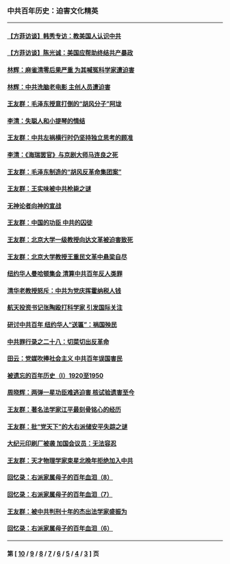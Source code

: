 ### 中共百年历史：迫害文化精英
---
#### [【方菲访谈】韩秀专访：教美国人认识中共](../../pages/nf1176111/n13821310.md?01200430) 
#### [【方菲访谈】陈光诚：美国应帮助终结共产暴政](../../pages/nf1176111/n13759521.md?01200430) 
#### [林辉：麻雀清零后果严重 为其喊冤科学家遭迫害](../../pages/nf1176111/n13746900.md?01200430) 
#### [林辉：中共洗脑老电影 主创人员遭迫害](../../pages/nf1176111/n13699437.md?01200430) 
#### [王友群：毛泽东授意打倒的“胡风分子”阿垅](../../pages/nf1176111/n13592541.md?01200430) 
#### [李清：失聪人和小提琴的情结](../../pages/nf1176111/n13459280.md?01200430) 
#### [王友群：中共左祸横行时仍坚持独立思考的顾准](../../pages/nf1176111/n13444722.md?01200430) 
#### [李清：《海瑞罢官》与京剧大师马连良之死](../../pages/nf1176111/n13412316.md?01200430) 
#### [王友群：毛泽东制造的“胡风反革命集团案”](../../pages/nf1176111/n13324909.md?01200430) 
#### [王友群：王实味被中共枪毙之谜](../../pages/nf1176111/n13307502.md?01200430) 
#### [无神论者向神的宣战](../../pages/nf1176111/n13281535.md?01200430) 
#### [王友群：中国的功臣 中共的囚徒](../../pages/nf1176111/n13291790.md?01200430) 
#### [王友群：北京大学一级教授向达文革被迫害致死](../../pages/nf1176111/n13150966.md?01200430) 
#### [王友群：北京大学教授王重民文革中悬梁自尽](../../pages/nf1176111/n13084645.md?01200430) 
#### [纽约华人曼哈顿集会 清算中共百年反人类罪](../../pages/nf1176111/n13084157.md?01200430) 
#### [清华老教授怒斥：中共为党庆挥霍纳税人钱](../../pages/nf1176111/n13071430.md?01200430) 
#### [航天投资书记张陶殴打科学家 引发国际关注](../../pages/nf1176111/n13069132.md?01200430) 
#### [研讨中共百年 纽约华人“送匾”：祸国殃民](../../pages/nf1176111/n13057367.md?01200430) 
#### [中共罪行录之二十八：切菜切出反革命](../../pages/nf1176111/n13030600.md?01200430) 
#### [田云：党媒吹捧社会主义 中共百年误国害民](../../pages/nf1176111/n13006682.md?01200430) 
#### [被遗忘的百年历史（I）1920至1950](../../pages/nf1176111/n12986411.md?01200430) 
#### [周晓辉：两弹一星功臣难逃迫害 核试验遗害至今](../../pages/nf1176111/n12974997.md?01200430) 
#### [王友群：著名法学家江平最刻骨铭心的经历](../../pages/nf1176111/n12970787.md?01200430) 
#### [王友群：批“党天下”的大右派储安平失踪之谜](../../pages/nf1176111/n12954229.md?01200430) 
#### [大纪元印刷厂被袭 加国会议员：无法容忍](../../pages/nf1176111/n12883028.md?01200430) 
#### [王友群：天才物理学家束星北晚年拒绝加入中共](../../pages/nf1176111/n12792913.md?01200430) 
#### [回忆录：右派家属母子的百年血泪（8）](../../pages/nf1176111/n12706196.md?01200430) 
#### [回忆录：右派家属母子的百年血泪（7）](../../pages/nf1176111/n12706191.md?01200430) 
#### [王友群：被中共判刑十年的杰出法学家盛振为](../../pages/nf1176111/n12706141.md?01200430) 
#### [回忆录：右派家属母子的百年血泪（6）](../../pages/nf1176111/n12698863.md?01200430) 

---
#### 第 [ [10](./10.md?01200430) / [9](./9.md?01200430) / [8](./8.md?01200430) / [7](./7.md?01200430) / [6](./6.md?01200430) / [5](./5.md?01200430) / [4](./4.md?01200430) / [3](./3.md?01200430) ] 页
